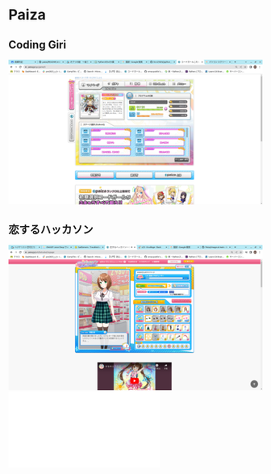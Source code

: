 # Paiza

## Coding Giri

![Coding Giri](./image/co.png)

## 恋するハッカソン

![恋するハッカソン](./image/hcason.png)
![ショートヘアー](./KoisuruHakkason/sholt.py)
